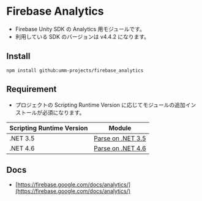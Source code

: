 # Firebase Analytics

* Firebase Unity SDK の Analytics 用モジュールです。
* 利用している SDK のバージョンは v4.4.2 になります。

## Install

```shell
npm install github:umm-projects/firebase_analytics
```

## Requirement

* プロジェクトの Scripting Runtime Version に応じてモジュールの追加インストールが必須になります。

| Scripting Runtime Version | Module |
| --- | --- |
| .NET 3.5 | [Parse on .NET 3.5](https://github.com/umm-project/parse_dotnet35) |
| .NET 4.6 | [Parse on .NET 4.6](https://github.com/umm-project/parse_dotnet46) |

## Docs

* [https://firebase.google.com/docs/analytics/](https://firebase.google.com/docs/analytics/)
